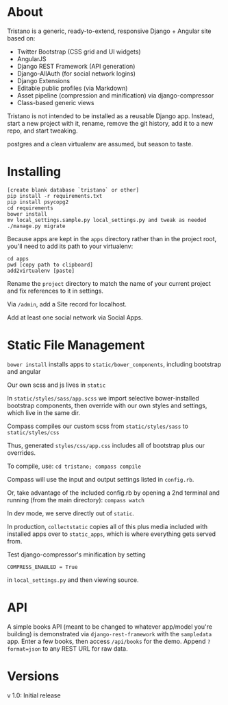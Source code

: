 # About

Tristano is a generic, ready-to-extend, responsive Django + Angular site based on:

- Twitter Bootstrap (CSS grid and UI widgets)
- AngularJS
- Django REST Framework (API generation)
- Django-AllAuth (for social network logins)
- Django Extensions
- Editable public profiles (via Markdown)
- Asset pipeline (compression and minification) via django-compressor
- Class-based generic views

Tristano is not intended to be installed as a reusable Django app. Instead, start a new project with it,
rename, remove the git history, add it to a new repo, and start tweaking.

postgres and a clean virtualenv are assumed, but season to taste.

# Installing

```
[create blank database `tristano` or other]
pip install -r requirements.txt
pip install psycopg2
cd requirements
bower install
mv local_settings.sample.py local_settings.py and tweak as needed
./manage.py migrate
```

Because apps are kept in the `apps` directory rather than in the project root, you'll need to add its path to your virtualenv:

```
cd apps
pwd [copy path to clipboard]
add2virtualenv [paste]
```

Rename the `project` directory to match the name of your current project and fix references to it in settings.

Via `/admin`, add a Site record for localhost.

Add at least one social network via Social Apps.


# Static File Management

`bower install` installs apps to `static/bower_components`, including bootstrap and angular

Our own scss and js lives in `static`

In `static/styles/sass/app.scss` we import selective bower-installed bootstrap components, then override with our own styles and settings, which live in the same dir.

Compass compiles our custom scss from `static/styles/sass` to `static/styles/css`

Thus, generated `styles/css/app.css` includes all of bootstrap plus our overrides.

To compile, use:
`cd tristano; compass compile`

Compass will use the input and output settings listed in `config.rb`.

Or, take advantage of the included config.rb by opening a 2nd terminal and running (from the main directory):
`compass watch`

In dev mode, we serve directly out of `static`.

In production, `collectstatic` copies all of this plus media included with installed apps over to `static_apps`, which is where everything gets served from.

Test django-compressor's minification by setting

`COMPRESS_ENABLED = True`

in `local_settings.py` and then viewing source.

# API

A simple books API (meant to be changed to whatever app/model you're building) is demonstrated via `django-rest-framework` with the `sampledata` app. Enter a few books, then access `/api/books` for the demo. Append `?format=json` to any REST URL for raw data.

# Versions

v 1.0: Initial release
